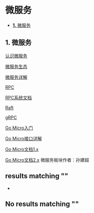 # 微服务

* [**1.** 微服务]()

## 1. 微服务 <a id="&#x5FAE;&#x670D;&#x52A1;"></a>

[认识微服务](http://www.topgoer.com/%E5%BE%AE%E6%9C%8D%E5%8A%A1/认识微服务.html)

[微服务生态](http://www.topgoer.com/%E5%BE%AE%E6%9C%8D%E5%8A%A1/微服务生态.html)

[微服务详解](http://www.topgoer.com/%E5%BE%AE%E6%9C%8D%E5%8A%A1/微服务详解.html)

[RPC](rpc.md)

[RPC系统文档](http://rpc.topgoer.com/)

[Raft](raft.md)

[gRPC](http://www.topgoer.com/%E5%BE%AE%E6%9C%8D%E5%8A%A1/gRPC)

[Go Micro入门](http://www.topgoer.com/%E5%BE%AE%E6%9C%8D%E5%8A%A1/GoMicro入门.html)

[Go Micro接口详解](http://www.topgoer.com/%E5%BE%AE%E6%9C%8D%E5%8A%A1/GoMicro接口详解.html)

[Go Micro文档1.x](http://m1.topgoer.com/)

[Go Micro文档2.x](http://m2.topgoer.com/) 微服务板块作者：孙建超

##  results matching ""

* 
## No results matching ""


